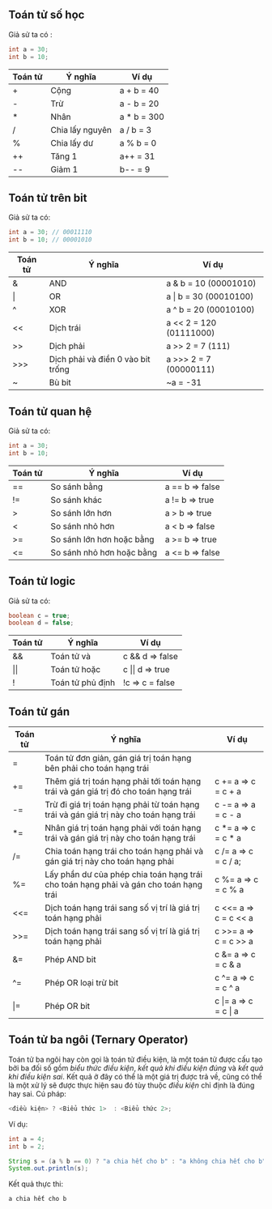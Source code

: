 ## Toán tử số học
Giả sử ta có :
```java
int a = 30;
int b = 10;
```
| Toán tử | Ý nghĩa | Ví dụ |
| --- | --- | --- |
| + | Cộng | a + b = 40 |
| - | Trừ | a - b = 20 |
| * | Nhân | a * b = 300 |
| / | Chia lấy nguyên | a / b = 3 |
| % | Chia lấy dư | a % b = 0 |
| ++ | Tăng 1 | a++ = 31 |
| -- | Giảm 1 | b-- = 9 |

## Toán tử trên bit
Giả sử ta có:
```java
int a = 30; // 00011110
int b = 10; // 00001010
```
| Toán tử | Ý nghĩa | Ví dụ |
| --- | --- | --- |
| & | AND | a & b = 10 (00001010) |
| \| | OR | a \| b = 30 (00010100) |
| ^ | XOR | a ^ b = 20 (00010100) |
| << | Dịch trái | a << 2 = 120 (01111000) |
| >> | Dịch phải | a >> 2 = 7 (111) |
| >>> | Dịch phải và điền 0 vào bit trống | a >>> 2 = 7 (00000111) |
| ~ | Bù bit | ~a = -31 |

## Toán tử quan hệ
Giả sử ta có:
```java
int a = 30;
int b = 10;
```
| Toán tử | Ý nghĩa | Ví dụ |
| --- | --- | --- |
| == | So sánh bằng | a == b => false |
| != | So sánh khác | a != b => true |
| > | So sánh lớn hơn | a > b => true |
| < | So sánh nhỏ hơn | a < b => false |
| >= | So sánh lớn hơn hoặc bằng | a >= b => true |
| <= | So sánh nhỏ hơn hoặc bằng | a <= b => false |

## Toán tử logic
Giả sử ta có:
```java
boolean c = true;
boolean d = false;
```
| Toán tử | Ý nghĩa | Ví dụ |
| --- | --- | --- |
| && | Toán tử và | c && d => false |
| \|\| | Toán tử hoặc | c \|\| d => true |
| ! | Toán tử phủ định | !c => c = false |

## Toán tử gán

| Toán tử | Ý nghĩa | Ví dụ |
| --- | --- | --- |
| = | Toán tử đơn giản, gán giá trị toán hạng bên phải cho toán hạng trái | |
| += | Thêm giá trị toán hạng phải tới toán hạng trái và gán giá trị đó cho toán hạng trái | c += a => c = c + a |
| -= | Trừ đi giá trị toán hạng phải từ toán hạng trái và gán giá trị này cho toán hạng trái | c -= a => a = c - a |
| *= | Nhân giá trị toán hạng phải với toán hạng trái và gán giá trị này cho toán hạng trái | c *= a => c = c * a |
| /= | Chia toán hạng trái cho toán hạng phải và gán giá trị này cho toán hạng phải | c /= a => c = c / a;
| %= | Lấy phần dư của phép chia toán hạng trái cho toán hạng phải và gán cho toán hạng trái | c %= a => c = c % a |
| <<= | Dịch toán hạng trái sang số vị trí là giá trị toán hạng phải | c <<= a => c = c << a |
| >>= | Dịch toán hạng trái sang số vị trí là giá trị toán hạng phải | c >>= a => c = c >> a |
| &= | Phép AND bit | c &= a => c = c & a |
| ^= | Phép OR loại trừ bit | c ^= a => c = c ^ a |
| \|= | Phép OR bit | c \|= a => c = c \| a |

## Toán tử ba ngôi (Ternary Operator)
Toán tử ba ngôi hay còn gọi là toán tử điều kiện, là một toán tử được cấu tạo bởi ba đối số gồm *biểu thức điều kiện*, *kết quả khi điều kiện đúng* và *kết quả khi điều kiện sai*. Kết quả ở đây có thể là một giá trị được trả về, cũng có thể là một xử lý sẽ được thực hiện sau đó tùy thuộc *điều kiện* chỉ định là đúng hay sai.
Cú pháp:
```java
<điều kiện> ? <Biểu thức 1>  : <Biểu thức 2>;
```

Ví dụ:
```java
int a = 4;
int b = 2;

String s = (a % b == 0) ? "a chia hết cho b" : "a không chia hết cho b";
System.out.println(s);
```

Kết quả thực thi:
```
a chia hết cho b
```